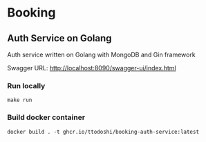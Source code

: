# Booking

## Auth Service on Golang

Auth service written on Golang with MongoDB and Gin framework

Swagger URL: [http://localhost:8090/swagger-ui/index.html](http://localhost:8090/swagger-ui/index.html)

### Run locally

```shell
make run
```

### Build docker container

```shell
docker build . -t ghcr.io/ttodoshi/booking-auth-service:latest
```
